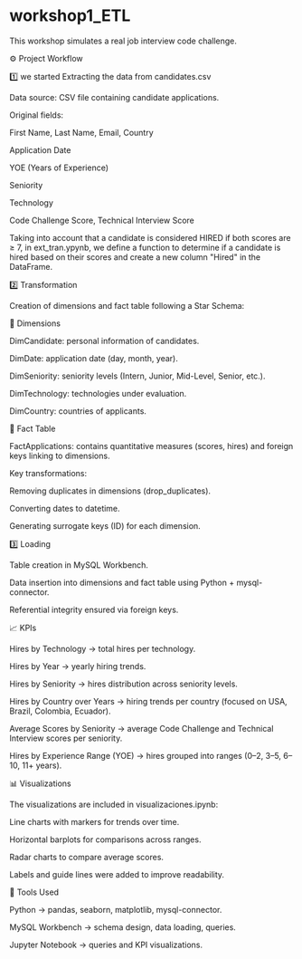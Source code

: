 # workshop1_ETL
This workshop simulates a real job interview code challenge.

⚙️ Project Workflow

1️⃣ we started Extracting the data from candidates.csv 

Data source: CSV file containing candidate applications.

Original fields:

First Name, Last Name, Email, Country

Application Date

YOE (Years of Experience)

Seniority

Technology

Code Challenge Score, Technical Interview Score


Taking into account that a candidate is considered HIRED if both scores are ≥ 7, in ext_tran.ypynb, we define a function to determine if a candidate is hired based on their scores
and create a new column "Hired" in the DataFrame.

2️⃣ Transformation

Creation of dimensions and fact table following a Star Schema:

🔹 Dimensions

DimCandidate: personal information of candidates.

DimDate: application date (day, month, year).

DimSeniority: seniority levels (Intern, Junior, Mid-Level, Senior, etc.).

DimTechnology: technologies under evaluation.

DimCountry: countries of applicants.

🔹 Fact Table

FactApplications: contains quantitative measures (scores, hires) and foreign keys linking to dimensions.

Key transformations:

Removing duplicates in dimensions (drop_duplicates).

Converting dates to datetime.

Generating surrogate keys (ID) for each dimension.


3️⃣ Loading

Table creation in MySQL Workbench.

Data insertion into dimensions and fact table using Python + mysql-connector.

Referential integrity ensured via foreign keys.

📈 KPIs

Hires by Technology → total hires per technology.

Hires by Year → yearly hiring trends.

Hires by Seniority → hires distribution across seniority levels.

Hires by Country over Years → hiring trends per country (focused on USA, Brazil, Colombia, Ecuador).

Average Scores by Seniority → average Code Challenge and Technical Interview scores per seniority.

Hires by Experience Range (YOE) → hires grouped into ranges (0–2, 3–5, 6–10, 11+ years).

📊 Visualizations

The visualizations are included in visualizaciones.ipynb:

Line charts with markers for trends over time.

Horizontal barplots for comparisons across ranges.

Radar charts to compare average scores.

Labels and guide lines were added to improve readability.

🚀 Tools Used

Python → pandas, seaborn, matplotlib, mysql-connector.

MySQL Workbench → schema design, data loading, queries.

Jupyter Notebook → queries and KPI visualizations.



